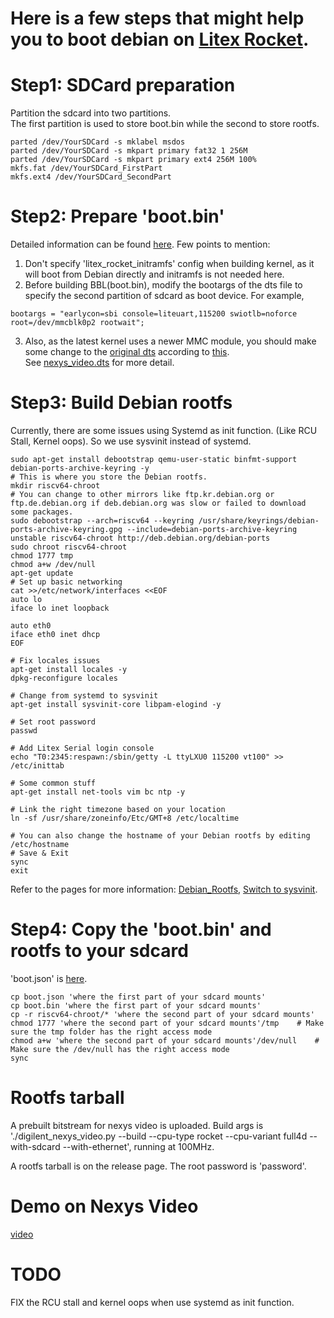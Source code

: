 # Here is a few steps that might help you to boot debian on [Litex Rocket](https://github.com/litex-hub/linux-on-litex-rocket).  
# Step1: SDCard preparation
Partition the sdcard into two partitions.  
The first partition is used to store boot.bin while the second to store rootfs.  
```
parted /dev/YourSDCard -s mklabel msdos  
parted /dev/YourSDCard -s mkpart primary fat32 1 256M  
parted /dev/YourSDCard -s mkpart primary ext4 256M 100%
mkfs.fat /dev/YourSDCard_FirstPart
mkfs.ext4 /dev/YourSDCard_SecondPart
```
# Step2: Prepare 'boot.bin'
Detailed information can be found [here](https://github.com/litex-hub/linux-on-litex-rocket#building-the-software-bootbin-busybox-linux-and-bbl).
Few points to mention:
1) Don't specify 'litex_rocket_initramfs' config when building kernel, as it will boot from Debian directly and initramfs is not needed here.
2) Before building BBL(boot.bin), modify the bootargs of the dts file to specify the second partition of sdcard as boot device. For example,
```
bootargs = "earlycon=sbi console=liteuart,115200 swiotlb=noforce root=/dev/mmcblk0p2 rootwait";

```
3) Also, as the latest kernel uses a newer MMC module, you should make some change to the [original dts](https://github.com/litex-hub/linux-on-litex-rocket/tree/master/conf) according to [this](https://github.com/tongchen126/Boot-Debian-On-Litex-Rocket/commit/1bcbc8b602e83ea81bc24e25deed52ecf9d9fdb9).  
See [nexys_video.dts](https://github.com/tongchen126/Boot-Debian-On-Litex-Rocket/blob/main/nexys_video_prebuilt/nexys_video.dts) for more detail.

# Step3: Build Debian rootfs
Currently, there are some issues using Systemd as init function. (Like RCU Stall, Kernel oops).
So we use sysvinit instead of systemd.
```
sudo apt-get install debootstrap qemu-user-static binfmt-support debian-ports-archive-keyring -y
# This is where you store the Debian rootfs.
mkdir riscv64-chroot 
# You can change to other mirrors like ftp.kr.debian.org or ftp.de.debian.org if deb.debian.org was slow or failed to download some packages.
sudo debootstrap --arch=riscv64 --keyring /usr/share/keyrings/debian-ports-archive-keyring.gpg --include=debian-ports-archive-keyring unstable riscv64-chroot http://deb.debian.org/debian-ports
sudo chroot riscv64-chroot
chmod 1777 tmp
chmod a+w /dev/null
apt-get update
# Set up basic networking
cat >>/etc/network/interfaces <<EOF
auto lo
iface lo inet loopback

auto eth0
iface eth0 inet dhcp
EOF

# Fix locales issues
apt-get install locales -y
dpkg-reconfigure locales

# Change from systemd to sysvinit
apt-get install sysvinit-core libpam-elogind -y

# Set root password
passwd

# Add Litex Serial login console
echo "T0:2345:respawn:/sbin/getty -L ttyLXU0 115200 vt100" >> /etc/inittab

# Some common stuff
apt-get install net-tools vim bc ntp -y

# Link the right timezone based on your location
ln -sf /usr/share/zoneinfo/Etc/GMT+8 /etc/localtime

# You can also change the hostname of your Debian rootfs by editing /etc/hostname
# Save & Exit
sync
exit
```
Refer to the pages for more information: [Debian_Rootfs](https://wiki.debian.org/RISC-V), [Switch to sysvinit](https://wiki.debian.org/Init).
# Step4: Copy the 'boot.bin' and rootfs to your sdcard
'boot.json' is [here](https://github.com/tongchen126/Boot-Debian-On-Litex-Rocket/blob/main/boot.json).
```
cp boot.json 'where the first part of your sdcard mounts'
cp boot.bin 'where the first part of your sdcard mounts'
cp -r riscv64-chroot/* 'where the second part of your sdcard mounts'
chmod 1777 'where the second part of your sdcard mounts'/tmp    # Make sure the tmp folder has the right access mode
chmod a+w 'where the second part of your sdcard mounts'/dev/null    # Make sure the /dev/null has the right access mode
sync
```
# Rootfs tarball
A prebuilt bitstream for nexys video is uploaded. Build args is './digilent_nexys_video.py --build --cpu-type rocket --cpu-variant full4d --with-sdcard --with-ethernet', running at 100MHz.  
  
A rootfs tarball is on the release page. The root password is 'password'.  



# Demo on Nexys Video  
[video](https://user-images.githubusercontent.com/31961076/148379809-498dda97-2297-4b3c-8180-8a1d49f2c028.mp4)

# TODO
FIX the RCU stall and kernel oops when use systemd as init function.
